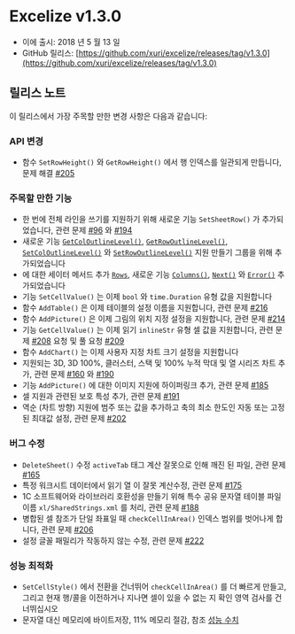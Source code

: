 # Excelize v1.3.0

* 이에 출시: 2018 년 5 월 13 일
* GitHub 릴리스: [https://github.com/xuri/excelize/releases/tag/v1.3.0](https://github.com/xuri/excelize/releases/tag/v1.3.0)

## 릴리스 노트

이 릴리스에서 가장 주목할 만한 변경 사항은 다음과 같습니다:

### API 변경

* 함수 `SetRowHeight()` 와 `GetRowHeight()` 에서 행 인덱스를 일관되게 만듭니다, 문제 해결 [#205](https://github.com/xuri/excelize/issues/205)

### 주목할 만한 기능

* 한 번에 전체 라인을 쓰기를 지원하기 위해 새로운 기능 `SetSheetRow()` 가 추가되었습니다, 관련 문제 [#96](https://github.com/xuri/excelize/issues/96) 와 [#194](https://github.com/xuri/excelize/issues/194)
* 새로운 기능 [`GetColOutlineLevel()`](https://pkg.go.dev/github.com/xuri/excelize@v1.3.0#File.GetColOutlineLevel), [`GetRowOutlineLevel()`](https://pkg.go.dev/github.com/xuri/excelize@v1.3.0#File.GetRowOutlineLevel), [`SetColOutlineLevel()`](https://pkg.go.dev/github.com/xuri/excelize@v1.3.0#File.SetColOutlineLevel) 와 [`SetRowOutlineLevel()`](https://pkg.go.dev/github.com/xuri/excelize@v1.3.0#File.SetRowOutlineLevel) 지원 만들기 그룹을 위해 추가되었습니다
* 에 대한 세이터 메서드 추가 [`Rows`](https://pkg.go.dev/github.com/xuri/excelize@v1.3.0#Rows), 새로운 기능 [`Columns()`](https://pkg.go.dev/github.com/xuri/excelize@v1.3.0#Rows.Columns), [`Next()`](https://pkg.go.dev/github.com/xuri/excelize@v1.3.0#Rows.Next) 와 [`Error()`](https://pkg.go.dev/github.com/xuri/excelize@v1.3.0#Rows.Error) 추가되었습니다
* 기능 `SetCellValue()` 는 이제 `bool` 와 `time.Duration` 유형 값을 지원합니다
* 함수 `AddTable()` 은 이제 테이블의 설정 이름을 지원합니다, 관련 문제 [#216](https://github.com/xuri/excelize/issues/216)
* 함수 `AddPicture()` 은 이제 그림의 위치 지정 설정을 지원합니다, 관련 문제 [#214](https://github.com/xuri/excelize/issues/214)
* 기능 `GetCellValue()` 는 이제 읽기 `inlineStr` 유형 셀 값을 지원합니다, 관련 문제 [#208](https://github.com/xuri/excelize/issues/208) 요청 및 풀 요청 [#209](https://github.com/xuri/excelize/issues/209)
* 함수 `AddChart()` 는 이제 사용자 지정 차트 크기 설정을 지원합니다
* 지원되는 3D, 3D 100%, 클러스터, 스택 및 100% 누적 막대 및 열 시리즈 차트 추가, 관련 문제 [#160](https://github.com/xuri/excelize/issues/160) 와 [#190](https://github.com/xuri/excelize/issues/190)
* 기능 `AddPicture()` 에 대한 이미지 지원에 하이퍼링크 추가, 관련 문제 [#185](https://github.com/xuri/excelize/issues/185)
* 셀 지원과 관련된 보호 특성 추가, 관련 문제 [#191](https://github.com/xuri/excelize/issues/191)
* 역순 (차트 방향) 지원에 범주 또는 값을 추가하고 축의 최소 한도인 자동 또는 고정 된 최대값 설정, 관련 문제 [#202](https://github.com/xuri/excelize/issues/202)

### 버그 수정

* `DeleteSheet()` 수정 `activeTab` 태그 계산 잘못으로 인해 깨진 된 파일, 관련 문제 [#165](https://github.com/xuri/excelize/issues/165)
* 특정 워크시트 데이터에서 읽기 열 이 잘못 계산수정, 관련 문제 [#175](https://github.com/xuri/excelize/issues/175)
* 1C 소프트웨어와 라이브러리 호환성을 만들기 위해 특수 공유 문자열 테이블 파일 이름 `xl/SharedStrings.xml` 를 처리, 관련 문제 [#188](https://github.com/xuri/excelize/issues/188)
* 병합된 셀 참조가 단일 좌표일 때 `checkCellInArea()` 인덱스 범위를 벗어나게 합니다, 관련 문제 [#206](https://github.com/xuri/excelize/issues/206)
* 설정 글꼴 패밀리가 작동하지 않는 수정, 관련 문제 [#222](https://github.com/xuri/excelize/issues/222)

### 성능 최적화

* `SetCellStyle()` 에서 전환을 건너뛰어 `checkCellInArea()` 를 더 빠르게 만들고, 그리고 현재 행/콜을 이전하거나 지나면 셀이 있을 수 없는 지 확인 영역 검사를 건너뛰십시오
* 문자열 대신 메모리에 바이트저장, 11% 메모리 절감, 참조 [성능 수치](https://github.com/xuri/excelize/wiki#performance-figures)
